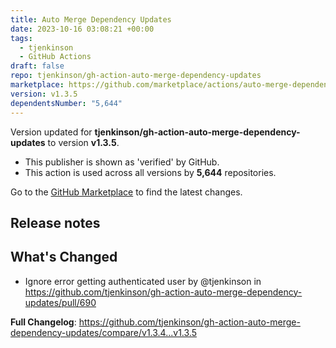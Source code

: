 ```yaml
---
title: Auto Merge Dependency Updates
date: 2023-10-16 03:08:21 +00:00
tags:
  - tjenkinson
  - GitHub Actions
draft: false
repo: tjenkinson/gh-action-auto-merge-dependency-updates
marketplace: https://github.com/marketplace/actions/auto-merge-dependency-updates
version: v1.3.5
dependentsNumber: "5,644"
---
```



Version updated for **tjenkinson/gh-action-auto-merge-dependency-updates** to version **v1.3.5**.
- This publisher is shown as 'verified' by GitHub.
- This action is used across all versions by **5,644** repositories.

Go to the [GitHub Marketplace](https://github.com/marketplace/actions/auto-merge-dependency-updates) to find the latest changes.

## Release notes

<!-- Release notes generated using configuration in .github/release.yml at master -->

## What's Changed
* Ignore error getting authenticated user by @tjenkinson in https://github.com/tjenkinson/gh-action-auto-merge-dependency-updates/pull/690


**Full Changelog**: https://github.com/tjenkinson/gh-action-auto-merge-dependency-updates/compare/v1.3.4...v1.3.5

